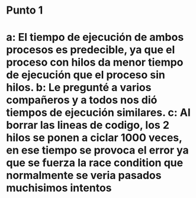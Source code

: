 Punto 1
========
a: El tiempo de ejecución de ambos procesos es predecible, ya que el proceso con hilos da menor tiempo de ejecución que el proceso sin hilos.
b: Le pregunté a varios compañeros y a todos nos dió tiempos de ejecución similares.
c: Al borrar las lineas de codigo, los 2 hilos se ponen a ciclar 1000 veces, en ese tiempo se provoca el error ya que se fuerza la race condition que normalmente se veria pasados muchisimos intentos
========